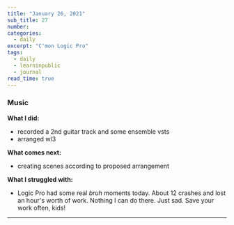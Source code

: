 ```yaml
---
title: "January 26, 2021"
sub_title: 27
number: 
categories:
  - daily
excerpt: "C'mon Logic Pro"
tags:
  - daily
  - learninpublic
  - journal
read_time: true
---
```


### Music

**What I did:**
- recorded a 2nd guitar track and some ensemble vsts
- arranged wl3

**What comes next:**
- creating scenes according to proposed arrangement

**What I struggled with:**
- Logic Pro had some real _bruh_ moments today. About 12 crashes and lost an hour's worth of work. Nothing I can do there. Just sad. Save your work often, kids!

---
